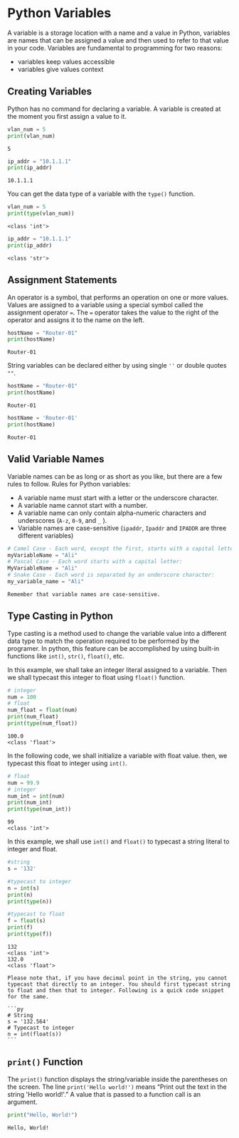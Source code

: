 # Python Variables

A variable is a storage location with a name and a value in Python, variables are names that can be assigned a value and then used to refer to that value in your code. Variables are fundamental to programming for two reasons:

- variables keep values accessible
- variables give values context

## Creating Variables

Python has no command for declaring a variable. A variable is created at the moment you first assign a value to it.

```py
vlan_num = 5
print(vlan_num)
```

```console
5
```

```py
ip_addr = "10.1.1.1"
print(ip_addr)
```

```console
10.1.1.1
```

You can get the data type of a variable with the `type()` function.

```py
vlan_num = 5
print(type(vlan_num))
```

```console
<class 'int'>
```

```py
ip_addr = "10.1.1.1"
print(ip_addr)
```

```console
<class 'str'>
```

## Assignment Statements

An operator is a symbol, that performs an operation on one or more values. Values are assigned to a variable using a special symbol called the assignment operator `=`. The `=` operator takes the value to the right of the operator and assigns it to the name on the left.

```py
hostName = "Router-01"
print(hostName)
```

```console
Router-01
```

String variables can be declared either by using single `''` or double quotes `""`.

```py
hostName = "Router-01"
print(hostName)
```

```console
Router-01
```

```py
hostName = 'Router-01'
print(hostName)
```

```console
Router-01
```

## Valid Variable Names

Variable names can be as long or as short as you like, but there are a few rules to follow. Rules for Python variables:

- A variable name must start with a letter or the underscore character.
- A variable name cannot start with a number.
- A variable name can only contain alpha-numeric characters and underscores (`A-z`, `0-9`, and `_` ).
- Variable names are case-sensitive (`ipaddr`, `Ipaddr` and `IPADDR` are three different variables)

```py
# Camel Case - Each word, except the first, starts with a capital letter:
myVariableName = "Ali"
# Pascal Case - Each word starts with a capital letter:
MyVariableName = "Ali"
# Snake Case - Each word is separated by an underscore character:
my_variable_name = "Ali"
```

```{Note}
Remember that variable names are case-sensitive.
```

## Type Casting in Python

Type casting is a method used to change the variable  value into a different data type to match the operation required to be performed by the programer. In python, this feature can be accomplished by using built-in functions like `int()`, `str()`, `float()`, etc.

In this example, we shall take an integer literal assigned to a variable. Then we shall typecast this integer to float using `float()` function.

```py
# integer
num = 100
# float
num_float = float(num)
print(num_float)
print(type(num_float))
```

```console
100.0
<class 'float'>
```

In the following code, we shall initialize a variable with float value. then, we typecast this float to integer using `int()`.

```py
# float
num = 99.9
# integer
num_int = int(num)
print(num_int)
print(type(num_int))
```

```console
99
<class 'int'>
```

In this example, we shall use `int()` and `float()` to typecast a string literal to integer and float.

```py
#string
s = '132'

#typecast to integer
n = int(s)
print(n)
print(type(n))

#typecast to float
f = float(s)
print(f)
print(type(f))
```

```console
132
<class 'int'>
132.0
<class 'float'>
```

````{margin}
Please note that, if you have decimal point in the string, you cannot typecast that directly to an integer. You should first typecast string to float and then that to integer. Following is a quick code snippet for the same.

```py
# String
s = '132.564'
# Typecast to integer
n = int(float(s))
```
````

## `print()` Function

The `print()` function displays the string/variable inside the parentheses on the screen. The line `print('Hello world!')` means “Print out the text in the string 'Hello world!'.”  A value that is passed to a function call is an argument.

```py
print("Hello, World!")
```

```console
Hello, World!
```
